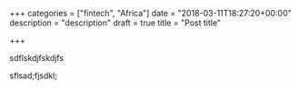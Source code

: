 +++
categories = ["fintech", "Africa"]
date = "2018-03-11T18:27:20+00:00"
description = "description"
draft = true
title = "Post title"

+++

sdflskdjfskdjfs

sflsad;fjsdkl;